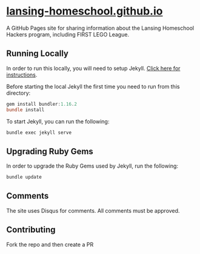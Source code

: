 # [lansing-homeschool.github.io](https://lansing-homeschool.github.io)

A GitHub Pages site for sharing information about the Lansing Homeschool Hackers program, including FIRST LEGO League.

## Running Locally

In order to run this locally, you will need to setup Jekyll. [Click here for instructions](https://jekyllrb.com/docs/installation/).

Before starting the local Jekyll the first time you need to run from this directory:

```powershell
gem install bundler:1.16.2
bundle install
```

To start Jekyll, you can run the following:

```powershell
bundle exec jekyll serve
```

## Upgrading Ruby Gems

In order to upgrade the Ruby Gems used by Jekyll, run the following:

```powershell
bundle update
```

## Comments

The site uses Disqus for comments. All comments must be approved.

## Contributing

Fork the repo and then create a PR
